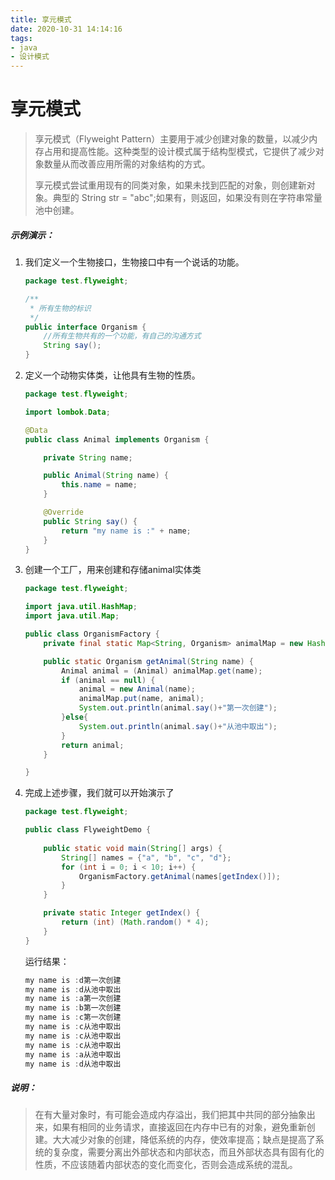```yaml
---
title: 享元模式
date: 2020-10-31 14:14:16
tags:
- java
- 设计模式
---
```


# 享元模式

>享元模式（Flyweight Pattern）主要用于减少创建对象的数量，以减少内存占用和提高性能。这种类型的设计模式属于结构型模式，它提供了减少对象数量从而改善应用所需的对象结构的方式。
>
>享元模式尝试重用现有的同类对象，如果未找到匹配的对象，则创建新对象。典型的 String str = "abc";如果有，则返回，如果没有则在字符串常量池中创建。

##### 示例演示：

1. 我们定义一个生物接口，生物接口中有一个说话的功能。

   ```java
   package test.flyweight;
   
   /**
    * 所有生物的标识
    */
   public interface Organism {
       //所有生物共有的一个功能，有自己的沟通方式
       String say();
   }
   ```

2. 定义一个动物实体类，让他具有生物的性质。

   ```java
   package test.flyweight;
   
   import lombok.Data;
   
   @Data
   public class Animal implements Organism {
   
       private String name;
   
       public Animal(String name) {
           this.name = name;
       }
   
       @Override
       public String say() {
           return "my name is :" + name;
       }
   }
   ```

3. 创建一个工厂，用来创建和存储animal实体类

   ```java
   package test.flyweight;
   
   import java.util.HashMap;
   import java.util.Map;
   
   public class OrganismFactory {
       private final static Map<String, Organism> animalMap = new HashMap<>();
   
       public static Organism getAnimal(String name) {
           Animal animal = (Animal) animalMap.get(name);
           if (animal == null) {
               animal = new Animal(name);
               animalMap.put(name, animal);
               System.out.println(animal.say()+"第一次创建");
           }else{
               System.out.println(animal.say()+"从池中取出");
           }
           return animal;
       }
   
   }
   ```

4. 完成上述步骤，我们就可以开始演示了

   ```java
   package test.flyweight;
   
   public class FlyweightDemo {
       
       public static void main(String[] args) {
           String[] names = {"a", "b", "c", "d"};
           for (int i = 0; i < 10; i++) {
               OrganismFactory.getAnimal(names[getIndex()]);
           }
       }
   
       private static Integer getIndex() {
           return (int) (Math.random() * 4);
       }
   }
   ```

   运行结果：

   ```java
   my name is :d第一次创建
   my name is :d从池中取出
   my name is :a第一次创建
   my name is :b第一次创建
   my name is :c第一次创建
   my name is :c从池中取出
   my name is :c从池中取出
   my name is :c从池中取出
   my name is :a从池中取出
   my name is :d从池中取出
   ```


##### 说明：

>在有大量对象时，有可能会造成内存溢出，我们把其中共同的部分抽象出来，如果有相同的业务请求，直接返回在内存中已有的对象，避免重新创建。大大减少对象的创建，降低系统的内存，使效率提高；缺点是提高了系统的复杂度，需要分离出外部状态和内部状态，而且外部状态具有固有化的性质，不应该随着内部状态的变化而变化，否则会造成系统的混乱。